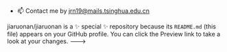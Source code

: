 <!---
- 👋 Hi, I’m @jiaruonan.
- 👀 I’m interested in reinforcement learning and machine learninig.
- 🌱 I’m currently learning model-based RL. <!-- - 💞️ I’m looking to collaborate on ... -->
- 📫 Contact me by jrn19@mails.tsinghua.edu.cn


jiaruonan/jiaruonan is a ✨ special ✨ repository because its `README.md` (this file) appears on your GitHub profile.
You can click the Preview link to take a look at your changes.
--->

